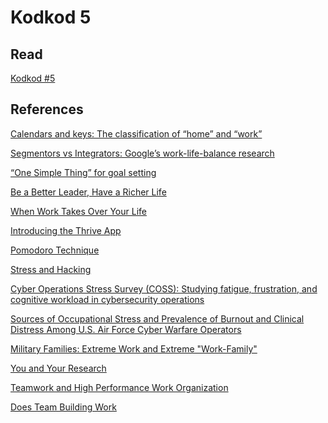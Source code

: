 # Kodkod 5
## Read

[Kodkod #5][1]


## References

[Calendars and keys: The classification of “home” and “work”][2]

[Segmentors vs Integrators: Google’s work-life-balance research][3]

[“One Simple Thing” for goal setting][4]

[Be a Better Leader, Have a Richer Life][5]

[When Work Takes Over Your Life][6]

[Introducing the Thrive App][7]

[Pomodoro Technique][8]

[Stress and Hacking][9]

[Cyber Operations Stress Survey (COSS): Studying fatigue, frustration, and cognitive workload in cybersecurity operations][10]

[Sources of Occupational Stress and Prevalence of Burnout and Clinical Distress Among U.S. Air Force Cyber Warfare Operators][11]

[Military Families: Extreme Work and Extreme "Work-Family"][12]

[You and Your Research][13]

[Teamwork and High Performance Work Organization][14]

[Does Team Building Work][15]


[1]: http://k0dk0d.com/pdfs/kodkod5.pdf "Kodkod #5"
[2]: https://link.springer.com/article/10.1007/BF02408393 "Title"
[3]: https://rework.withgoogle.com/blog/googles-work-life-balance-segmentors-v-integrators/
[4]: https://rework.withgoogle.com/guides/managers-care-professionally-personally-for-team/steps/use-one-simple-thing-for-goal-setting/
[5]: https://hbr.org/2008/04/be-a-better-leader-have-a-richer-life
[6]: https://www.ted.com/talks/worklife_with_adam_grant_when_work_takes_over_your_life
[7]: https://thriveglobal.com/stories/introducing-the-thrive-app/
[8]: https://francescocirillo.com/pages/pomodoro-technique
[9]: https://i.blackhat.com/us-18/Wed-August-8/us-18-Paul-Stress-and-Hacking.pdf
[10]: https://www.usenix.org/system/files/conference/cset18/cset18-paper-dykstra-updated.pdf
[11]: https://apps.dtic.mil/dtic/tr/fulltext/u2/a584653.pdf
[12]: https://www.jstor.org/stable/41328584
[13]: https://www.cs.virginia.edu/~robins/YouAndYourResearch.html
[14]: https://www.eurofound.europa.eu/publications/article/2007/teamwork-and-high-performance-work-organisation
[15]: https://www.researchgate.net/publication/220030881_Does_Team_Building_Work